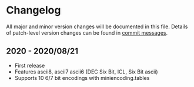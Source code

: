 # Changelog
All major and minor version changes will be documented in this file. Details of
patch-level version changes can be found in [commit messages](../../commits/master).

## 2020 - 2020/08/21
- First release
- Features ascii8, ascii7 ascii6 (DEC Six Bit, ICL, Six Bit ascii)
- Supports 10 6/7 bit encodings with miniencoding.tables
